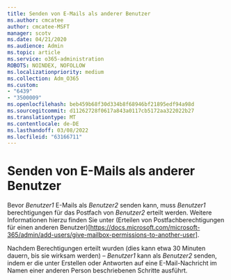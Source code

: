 ```yaml
---
title: Senden von E-Mails als anderer Benutzer
ms.author: cmcatee
author: cmcatee-MSFT
manager: scotv
ms.date: 04/21/2020
ms.audience: Admin
ms.topic: article
ms.service: o365-administration
ROBOTS: NOINDEX, NOFOLLOW
ms.localizationpriority: medium
ms.collection: Adm_O365
ms.custom:
- "6439"
- "3500009"
ms.openlocfilehash: beb459b68f30d334b8f68946bf21895edf94a98d
ms.sourcegitcommit: d11262728f0617a843a0117cb5172aa322022b27
ms.translationtype: MT
ms.contentlocale: de-DE
ms.lasthandoff: 03/08/2022
ms.locfileid: "63166711"
---
```

# <a name="sending-mail-as-another-user"></a>Senden von E-Mails als anderer Benutzer

Bevor *Benutzer1* E-Mails als *Benutzer2* senden kann, muss *Benutzer1* berechtigungen für das Postfach von *Benutzer2* erteilt werden. Weitere Informationen hierzu finden Sie unter (Erteilen von Postfachberechtigungen für einen anderen Benutzer)[https://docs.microsoft.com/microsoft-365/admin/add-users/give-mailbox-permissions-to-another-user].

Nachdem Berechtigungen erteilt wurden (dies kann etwa 30 Minuten dauern, bis sie wirksam werden) – *Benutzer1* kann als *Benutzer2* senden, indem er die unter Erstellen oder Antworten auf eine E-Mail-Nachricht im Namen einer anderen Person beschriebenen Schritte ausführt.
